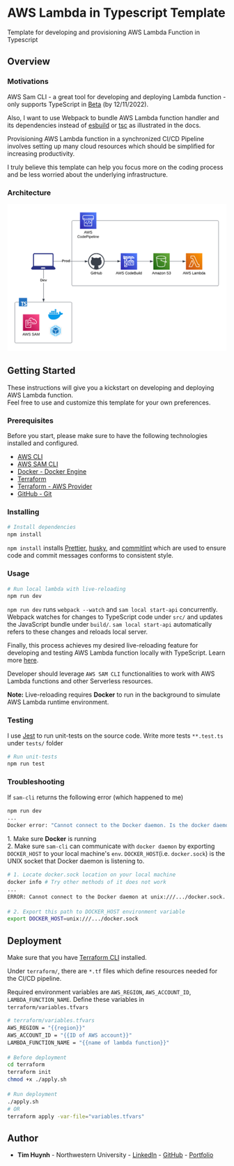 <h1>AWS Lambda in Typescript Template</h1>

<p>Template for developing and provisioning AWS Lambda Function in Typescript</p>

<h2>Overview</h2>

<h3>Motivations</h3>

<p>AWS Sam CLI - a great tool for developing and deploying Lambda function - only supports TypeScript in <a href="https://aws.amazon.com/blogs/compute/building-typescript-projects-with-aws-sam-cli/">Beta</a> (by 12/11/2022).</p>

<p>Also, I want to use Webpack to bundle AWS Lambda function handler and its dependencies instead of <a href="https://docs.aws.amazon.com/lambda/latest/dg/typescript-package.html">esbuild</a> or <a href="https://docs.aws.amazon.com/lambda/latest/dg/lambda-typescript.html">tsc</a> as illustrated in the docs.</p>

<p>Provisioning AWS Lambda function in a synchronized CI/CD Pipeline involves setting up many cloud resources which should be simplified for increasing productivity.</p>

<p>I truly believe this template can help you focus more on the coding process and be less worried about the underlying infrastructure.</p>

<h3>Architecture</h3>

<img src="./docs/architecture.png"/>

<h2>Getting Started</h2>

<p>These instructions will give you a kickstart on developing and deploying AWS Lambda function. <br> Feel free to use and customize this template for your own preferences.</p>

<h3>Prerequisites</h3>

<p>Before you start, please make sure to have the following technologies installed and configured.</p>

<ul>
  <li>
    <a href="https://docs.aws.amazon.com/cli/latest/userguide/cli-chap-getting-started.html">
      AWS CLI
    </a>
  </li>
  <li>
    <a href="https://docs.aws.amazon.com/serverless-application-model/latest/developerguide/install-sam-cli.html#install-sam-cli-instructions">
      AWS SAM CLI
    </a>
  </li>
  <li>
    <a href="https://docs.docker.com/engine/install/">
      Docker - Docker Engine
    </a>
  </li>
  <li>
    <a href="https://developer.hashicorp.com/terraform/downloads">
      Terraform
    </a>
  </li>
  <li>
    <a href="https://registry.terraform.io/providers/hashicorp/aws/latest/docs">
      Terraform - AWS Provider
    </a>
  </li>
  <li>
    <a href="https://github.com/git-guides/install-git">
      GitHub - Git
    </a>
  </li>
</ul>

<h3>Installing</h3>

```sh
# Install dependencies
npm install
```

<p><code>npm install</code> installs <a href="https://prettier.io/docs/en/index.html">Prettier</a>, <a href="https://typicode.github.io/husky/#/">husky</a>, and <a href="https://commitlint.js.org/#/">commitlint</a> which are used to ensure code and commit messages conforms to consistent style.</p>

<h3>Usage</h3>

```sh
# Run local lambda with live-reloading
npm run dev
```

<p><code>npm run dev</code> runs <code>webpack --watch</code> and <code>sam local start-api</code> concurrently. Webpack watches for changes to TypeScript code under <code>src/</code> and updates the JavaScript bundle under <code>build/</code>. <code>sam local start-api</code> automatically refers to these changes and reloads local server.</p>

<p>Finally, this process achieves my desired live-reloading feature for developing and testing AWS Lambda function locally with TypeScript. Learn more <a href="https://docs.aws.amazon.com/serverless-application-model/latest/developerguide/serverless-sam-cli-using-start-api.html">here</a>.</p>

<p>Developer should leverage <code>AWS SAM CLI</code> functionalities to work with AWS Lambda functions and other Serverless resources.</p>

<p><b>Note:</b> Live-reloading requires <b>Docker</b> to run in the background to simulate AWS Lambda runtime environment.</p>

<h3>Testing</h3>

<p>I use <a href="https://jestjs.io/docs/getting-started">Jest</a> to run unit-tests on the source code. Write more tests <code>**.test.ts</code> under <code>tests/</code> folder</p>

```sh
# Run unit-tests
npm run test
```

<h3>Troubleshooting</h3>

<p>If <code>sam-cli</code> returns the following error (which happened to me)</p>

```sh
npm run dev
...
Docker error: "Cannot connect to the Docker daemon. Is the docker daemon running on this host?"
```

<p>
  1. Make sure <b>Docker</b> is running</li><br>
  2. Make sure <code>sam-cli</code> can communicate with <code>docker daemon</code> by exporting <code>DOCKER_HOST</code> to your local machine's <code>env</code>. <code>DOCKER_HOST</code>(i.e. <code>docker.sock</code>) is the UNIX socket that Docker daemon is listening to.
</p>

```sh
# 1. Locate docker.sock location on your local machine
docker info # Try other methods of it does not work
...
ERROR: Cannot connect to the Docker daemon at unix:///.../docker.sock. Is the docker daemon running?

# 2. Export this path to DOCKER_HOST environment variable
export DOCKER_HOST=unix:///.../docker.sock
```

<h2>Deployment</h2>

<p>Make sure that you have <a href="https://developer.hashicorp.com/terraform/downloads">Terraform CLI</a> installed.</p>

<p>Under <code>terraform/</code>, there are <code>*.tf</code> files which define resources needed for the CI/CD pipeline.</p>

<p>Required environment variables are 
<code>AWS_REGION</code>, <code>AWS_ACCOUNT_ID</code>, <code>LAMBDA_FUNCTION_NAME</code>. Define these variables in <code>terraform/variables.tfvars</code></p>

```sh
# terraform/variables.tfvars
AWS_REGION = "{{region}}"
AWS_ACCOUNT_ID = "{{ID of AWS account}}"
LAMBDA_FUNCTION_NAME = "{{name of lambda function}}"

# Before deployment
cd terraform
terraform init
chmod +x ./apply.sh

# Run deployment
./apply.sh
# OR
terraform apply -var-file="variables.tfvars"
```

<h2>Author</h2>

<ul>
  <li><b>Tim Huynh</b> - Northwestern University - 
  <a href="https://www.linkedin.com/in/qthuynh9501/">LinkedIn</a> - 
  <a href="https://github.com/TimHuynh0905">GitHub</a> - 
  <a href="https://www.quocthuynh.com/">Portfolio</a></li>
</ul>
